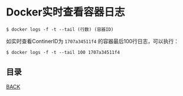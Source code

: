 # Docker实时查看容器日志

```shell
$ docker logs -f -t --tail (行数) (容器ID)
```

如实时查看ContinerID为 `1707a34511f4` 的容器最后100行日志，可以执行：

```shell
$ docker logs -f -t --tail 100 1707a34511f4
```

## 目录
[BACK](../../README.md)